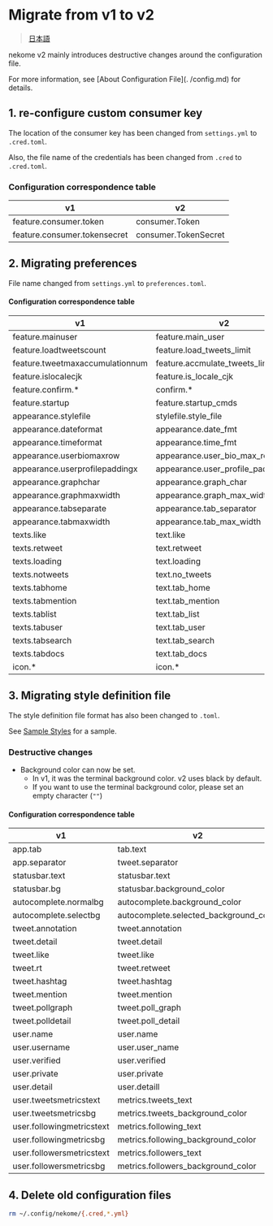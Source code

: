 # Migrate from v1 to v2

> [日本語](../ja/migrate-v1-v2.md)

nekome v2 mainly introduces destructive changes around the configuration file.

For more information, see [About Configuration File](. /config.md) for details.

## 1. re-configure custom consumer key

The location of the consumer key has been changed from `settings.yml` to `.cred.toml`.

Also, the file name of the credentials has been changed from `.cred` to `.cred.toml`.

### Configuration correspondence table

| v1                           | v2                   |
| ---------------------------- | -------------------- |
| feature.consumer.token       | consumer.Token       |
| feature.consumer.tokensecret | consumer.TokenSecret |

## 2. Migrating preferences

File name changed from `settings.yml` to `preferences.toml`.

#### Configuration correspondence table

| v1                              | v2                                |
| ------------------------------- | --------------------------------- |
| feature.mainuser                | feature.main_user                 |
| feature.loadtweetscount         | feature.load_tweets_limit         |
| feature.tweetmaxaccumulationnum | feature.accmulate_tweets_limit    |
| feature.islocalecjk             | feature.is_locale_cjk             |
| feature.confirm.\*              | confirm.\*                        |
| feature.startup                 | feature.startup_cmds              |
| appearance.stylefile            | stylefile.style_file              |
| appearance.dateformat           | appearance.date_fmt               |
| appearance.timeformat           | appearance.time_fmt               |
| appearance.userbiomaxrow        | appearance.user_bio_max_row       |
| appearance.userprofilepaddingx  | appearance.user_profile_padding_x |
| appearance.graphchar            | appearance.graph_char             |
| appearance.graphmaxwidth        | appearance.graph_max_width        |
| appearance.tabseparate          | appearance.tab_separator          |
| appearance.tabmaxwidth          | appearance.tab_max_width          |
| texts.like                      | text.like                         |
| texts.retweet                   | text.retweet                      |
| texts.loading                   | text.loading                      |
| texts.notweets                  | text.no_tweets                    |
| texts.tabhome                   | text.tab_home                     |
| texts.tabmention                | text.tab_mention                  |
| texts.tablist                   | text.tab_list                     |
| texts.tabuser                   | text.tab_user                     |
| texts.tabsearch                 | text.tab_search                   |
| texts.tabdocs                   | text.tab_docs                     |
| icon.\*                         | icon.\*                           |

## 3. Migrating style definition file

The style definition file format has also been changed to `.toml`.

See [Sample Styles](../sample_styles.md) for a sample.

### Destructive changes

- Background color can now be set.
  - In v1, it was the terminal background color. v2 uses black by default.
  - If you want to use the terminal background color, please set an empty character (`""`)

#### Configuration correspondence table

| v1                        | v2                                     |
| ------------------------- | -------------------------------------- |
| app.tab                   | tab.text                               |
| app.separator             | tweet.separator                        |
| statusbar.text            | statusbar.text                         |
| statusbar.bg              | statusbar.background_color             |
| autocomplete.normalbg     | autocomplete.background_color          |
| autocomplete.selectbg     | autocomplete.selected_background_color |
| tweet.annotation          | tweet.annotation                       |
| tweet.detail              | tweet.detail                           |
| tweet.like                | tweet.like                             |
| tweet.rt                  | tweet.retweet                          |
| tweet.hashtag             | tweet.hashtag                          |
| tweet.mention             | tweet.mention                          |
| tweet.pollgraph           | tweet.poll_graph                       |
| tweet.polldetail          | tweet.poll_detail                      |
| user.name                 | user.name                              |
| user.username             | user.user_name                         |
| user.verified             | user.verified                          |
| user.private              | user.private                           |
| user.detail               | user.detaill                           |
| user.tweetsmetricstext    | metrics.tweets_text                    |
| user.tweetsmetricsbg      | metrics.tweets_background_color        |
| user.followingmetricstext | metrics.following_text                 |
| user.followingmetricsbg   | metrics.following_background_color     |
| user.followersmetricstext | metrics.followers_text                 |
| user.followersmetricsbg   | metrics.followers_background_color     |

## 4. Delete old configuration files

```sh
rm ~/.config/nekome/{.cred,*.yml}
```
